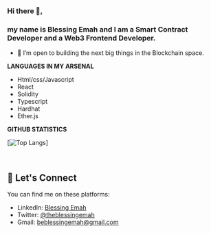 
### Hi there 👋,
### my name is Blessing Emah and I am a Smart Contract Developer and a Web3 Frontend Developer.

- 👯 I’m open to building the next big things in the Blockchain space. 

**LANGUAGES IN MY ARSENAL**
- Html/css/Javascript
- React
- Solidity
- Typescript
- Hardhat 
- Ether.js
 



**GITHUB STATISTICS**

[![Top Langs](https://github-readme-stats.vercel.app/api/top-langs/?username=BlessingEmah&layout=compact)]

&nbsp;

## :handshake:   Let's Connect
You can find me on these platforms:

- LinkedIn: [Blessing Emah](https://linkedin.com/in/blessingemah)
- Twitter: [@theblessingemah](https://twitter.com/theblessingemah)
- Gmail: beblessingemah@gmail.com 

